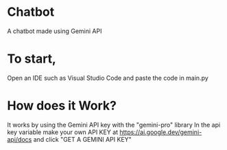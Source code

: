 # Chatbot
A chatbot made using Gemini API
# To start, 
Open an IDE such as Visual Studio Code and paste the code in main.py
# How does it Work?
It works by using the Gemini API key with the "gemini-pro" library
In the api key variable make your own API KEY at https://ai.google.dev/gemini-api/docs and click "GET A GEMINI API KEY"
